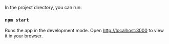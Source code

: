 In the project directory, you can run:
### `npm start`
Runs the app in the development mode.
Open [http://localhost:3000](http://localhost:3000) to view it in your browser.

